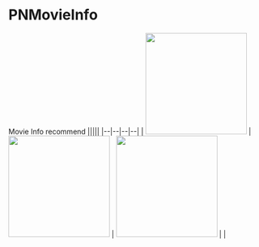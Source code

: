 # PNMovieInfo
Movie Info recommend
|||||
|--|--|--|--|
| <img src="" width="200"/> | <img src=".png" width="200"/> | <img src=".png" width="200"/> | |
